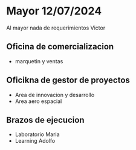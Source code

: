 # Mayor 12/07/2024   
Al mayor nada de requerimientos
Victor
 ## Oficina de comercializacion
- marquetin y ventas
## Oficikna de gestor de proyectos
- Area de innovacion y desarrollo
- Area aero espacial
## Brazos de ejecucion
- Laboratorio   Maria
- Learning Adolfo
